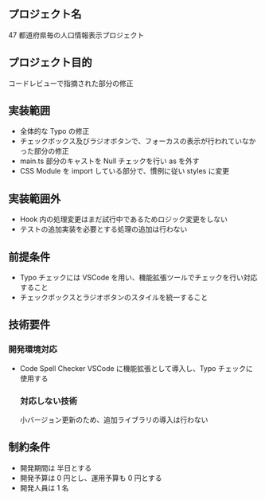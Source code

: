 ## プロジェクト名

47 都道府県毎の人口情報表示プロジェクト

## プロジェクト目的

コードレビューで指摘された部分の修正

## 実装範囲

- 全体的な Typo の修正
- チェックボックス及びラジオボタンで、フォーカスの表示が行われていなかった部分の修正
- main.ts 部分のキャストを Null チェックを行い as を外す
- CSS Module を import している部分で、慣例に従い styles に変更

## 実装範囲外

- Hook 内の処理変更はまだ試行中であるためロジック変更をしない
- テストの追加実装を必要とする処理の追加は行わない

## 前提条件

- Typo チェックには VSCode を用い、機能拡張ツールでチェックを行い対応すること
- チェックボックスとラジオボタンのスタイルを統一すること

## 技術要件

### 開発環境対応

- Code Spell Checker
  VSCode に機能拡張として導入し、Typo チェックに使用する

  ### 対応しない技術

  小バージョン更新のため、追加ライブラリの導入は行わない

## 制約条件

- 開発期間は 半日とする
- 開発予算は 0 円とし、運用予算も 0 円とする
- 開発人員は 1 名
